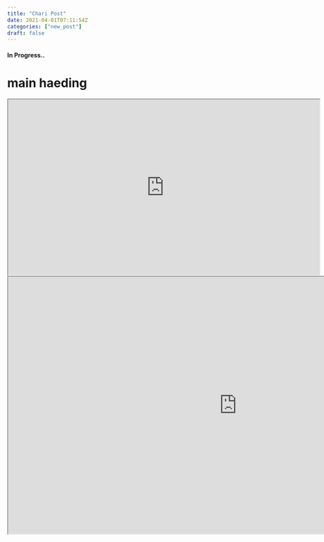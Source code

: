 ```yaml
---
title: "Chari Post"
date: 2021-04-01T07:11:54Z
categories: ["new_post"]
draft: false
---
```


#### **In Progress..**

# main haeding

<iframe width="720" height="405"
    src="https://www.youtube.com/embed/tgbNymZ7vqY">
</iframe>


<iframe width="1056" height="594"
    src="https://www.youtube.com/embed/tgbNymZ7vqY">
</iframe>


